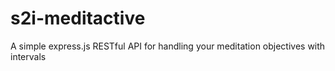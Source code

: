 # s2i-meditactive
A simple express.js RESTful API for handling your meditation objectives with intervals
